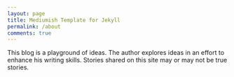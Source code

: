 ```yaml
---
layout: page
title: Mediumish Template for Jekyll
permalink: /about
comments: true
---
```


<div class="row justify-content-between">
<div class="col-md-8 pr-5">

<p>This blog is a playground of ideas. The author explores ideas in an effort to enhance his writing skills. Stories shared on this site may or may not be true stories. </p>


</div>

<div class="col-md-4">


</div>
</div>
